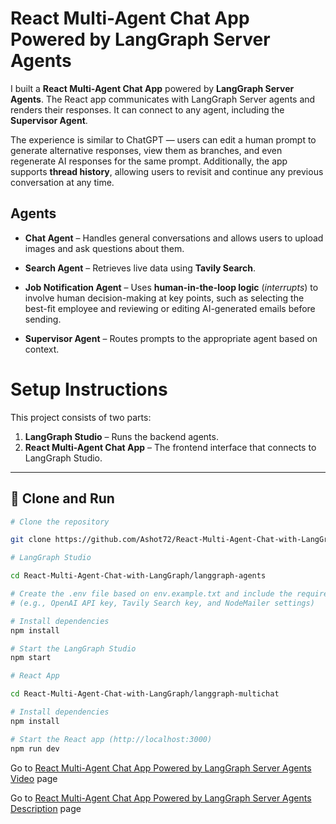 # React Multi-Agent Chat App Powered by LangGraph Server Agents

I built a **React Multi-Agent Chat App** powered by **LangGraph Server Agents**. The React app communicates with LangGraph Server agents and renders their responses. It can connect to any agent, including the **Supervisor Agent**.

The experience is similar to ChatGPT — users can edit a human prompt to generate alternative responses, view them as branches, and even regenerate AI responses for the same prompt. Additionally, the app supports **thread history**, allowing users to revisit and continue any previous conversation at any time.

## Agents

- **Chat Agent** – Handles general conversations and allows users to upload images and ask questions about them.

- **Search Agent** – Retrieves live data using **Tavily Search**.

- **Job Notification Agent** – Uses **human-in-the-loop logic** (*interrupts*) to involve human decision-making at key points, such as selecting the best-fit employee and reviewing or editing AI-generated emails before sending.

- **Supervisor Agent** – Routes prompts to the appropriate agent based on context.


# Setup Instructions

This project consists of two parts:

1. **LangGraph Studio** – Runs the backend agents.
2. **React Multi-Agent Chat App** – The frontend interface that connects to LangGraph Studio.

---

## 🚀 Clone and Run 

```bash
# Clone the repository

git clone https://github.com/Ashot72/React-Multi-Agent-Chat-with-LangGraph

# LangGraph Studio

cd React-Multi-Agent-Chat-with-LangGraph/langgraph-agents

# Create the .env file based on env.example.txt and include the required keys
# (e.g., OpenAI API key, Tavily Search key, and NodeMailer settings)

# Install dependencies
npm install

# Start the LangGraph Studio
npm start

# React App

cd React-Multi-Agent-Chat-with-LangGraph/langgraph-multichat

# Install dependencies
npm install

# Start the React app (http://localhost:3000)
npm run dev

```

Go to [React Multi-Agent Chat App Powered by LangGraph Server Agents Video](https://youtu.be/q3ME4lPdib8) page

Go to [React Multi-Agent Chat App Powered by LangGraph Server Agents Description](https://ashot72.github.io/React-Multi-Agent-Chat-with-LangGraph/doc.html) page
